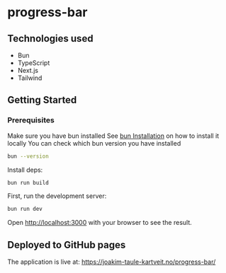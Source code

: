 # progress-bar

## Technologies used
* Bun
* TypeScript
* Next.js
* Tailwind

## Getting Started
### Prerequisites
Make sure you have bun installed
See [bun Installation](https://bun.sh/docs/installation) on how to install it locally
You can check which bun version you have installed
```bash
bun --version
```

Install deps:
```bash
bun run build
```

First, run the development server:

```bash
bun run dev
```

Open [http://localhost:3000](http://localhost:3000) with your browser to see the result.

## Deployed to GitHub pages 
The application is live at: https://joakim-taule-kartveit.no/progress-bar/
